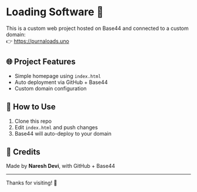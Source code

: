 # Loading Software 🚀  
This is a custom web project hosted on Base44 and connected to a custom domain:  
👉 https://purnaloads.uno

## 🌐 Project Features
- Simple homepage using `index.html`
- Auto deployment via GitHub + Base44
- Custom domain configuration

## 📁 How to Use
1. Clone this repo  
2. Edit `index.html` and push changes  
3. Base44 will auto-deploy to your domain

## 💬 Credits
Made by **Naresh Devi**, with GitHub + Base44

---

Thanks for visiting! 🙏

